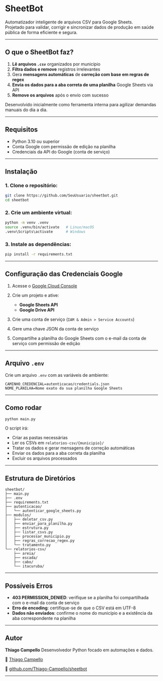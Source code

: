 # SheetBot

Automatizador inteligente de arquivos CSV para Google Sheets.  
Projetado para validar, corrigir e sincronizar dados de produção em saúde pública de forma eficiente e segura.

---

## O que o SheetBot faz?

1. **Lê arquivos `.csv`** organizados por município
2. **Filtra dados e remove** registros irrelevantes
3. Gera **mensagens automáticas** de **correção com base em regras de regex**
4. **Envia os dados para a aba correta de uma planilha** Google Sheets via API
5. **Remove os arquivos** após o envio com sucesso

Desenvolvido inicialmente como ferramenta interna para agilizar demandas manuais do dia a dia.

---

## Requisitos

- Python 3.10 ou superior  
- Conta Google com permissão de edição na planilha  
- Credenciais da API do Google (conta de serviço)

---

## Instalação

### 1. Clone o repositório:

```bash
git clone https://github.com/SeuUsuario/sheetbot.git
cd sheetbot
````

### 2. Crie um ambiente virtual:

```bash
python -m venv .venv
source .venv/bin/activate   # Linux/macOS
.venv\Scripts\activate      # Windows
```

### 3. Instale as dependências:

```bash
pip install -r requirements.txt
```

---

## Configuração das Credenciais Google

1. Acesse o [Google Cloud Console](https://console.cloud.google.com/)
2. Crie um projeto e ative:

   * **Google Sheets API**
   * **Google Drive API**
3. Crie uma conta de serviço (`IAM & Admin > Service Accounts`)
4. Gere uma chave JSON da conta de serviço
5. Compartilhe a planilha do Google Sheets com o e-mail da conta de serviço com permissão de edição

---

## Arquivo `.env`

Crie um arquivo `.env` com as variáveis de ambiente:

```env
CAMINHO_CREDENCIAL=autenticacao/credentials.json
NOME_PLANILHA=Nome exato da sua planilha Google Sheets
```

---

## Como rodar

```bash
python main.py
```

O script irá:

* Criar as pastas necessárias
* Ler os CSVs em `relatorios-csv/{municipio}/`
* Tratar os dados e gerar mensagens de correção automáticas
* Enviar os dados para a aba correta da planilha
* Excluir os arquivos processados

---

## Estrutura de Diretórios

```
sheetbot/
├── main.py
├── .env
├── requirements.txt
├── autenticacao/
│   └── autenticar_google_sheets.py
├── modulos/
│   ├── deletar_csv.py
│   ├── enviar_para_planilha.py
│   ├── estrutura.py
│   ├── listar_csvs.py
│   ├── processar_municipio.py
│   ├── regras_correcao_regex.py
│   └── tratamento.py
└── relatorios-csv/
    ├── areia/
    ├── escada/
    ├── cabo/
    └── itacuruba/
```
---

## Possíveis Erros

* **403 PERMISSION\_DENIED**: verifique se a planilha foi compartilhada com o e-mail da conta de serviço
* **Erro de encoding**: certifique-se de que o CSV está em UTF-8
* **Dados não enviados**: confirme o nome do município e a existência da aba correspondente na planilha

---

## Autor

**Thiago Campello**
Desenvolvedor Python focado em automações e dados.

🔗 [Thiago Campello](https://www.linkedin.com/in/thiago-campello/)

📂 [github.com/Thiago-Campello/sheetbot](https://github.com/Thiago-Campello/sheetbot)

---


